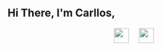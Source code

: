 ## Hi There, I'm Carllos, 
<p align="center">
<a href="https://www.linkedin.com/in/carlloswattsnogueira" target="blank"><img height="30px" align="center" src="https://img.shields.io/badge/LinkedIn-gray?style=for-the-badge&logo=linkedin&logoColor=white" /></a> &nbsp;&nbsp;&nbsp;  <a href="mailto:carlloswattsnogueira@gmail.com" target="blank"><img height="30px" align="center" src="https://img.shields.io/badge/Email-gray?style=for-the-badge&logo=gmail&logoColor=white" /></a>
</p>

<!--## Most Used Languages-->
<!--<div align="center">-->
<!--   <img src="https://github-readme-stats.vercel.app/api/top-langs/?username=cwattsnogueira&theme=city_light&hide_border=true&include_all_commits=true&count_private=true&layout=compact" alt="Top Languages"> -->
 <!-- <img src="https://github-readme-stats.vercel.app/api/top-langs/?username=cwattsnogueira&theme=city_light&hide_border=true&include_all_commits=true&count_private=true&layout=compact&hide=Jupyter%20Notebook">-->
<!--</div>-->

